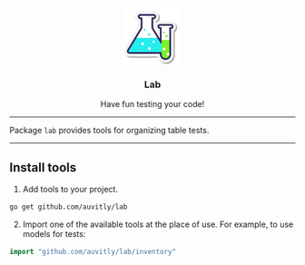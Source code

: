 <p align="center">
  <img alt="logo" src="doc/img/icon.png" height="100" />
  <h3 align="center">Lab</h3>
  <p align="center">Have fun testing your code!</p>
</p>

---

Package `lab` provides tools for organizing table tests.

--- 

## Install tools

1. Add tools to your project.
```bash
go get github.com/auvitly/lab
```

2. Import one of the available tools at the place of use. For example, to use models for tests:
```go
import "github.com/auvitly/lab/inventory"
```
